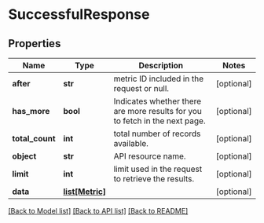 # SuccessfulResponse

## Properties
Name | Type | Description | Notes
------------ | ------------- | ------------- | -------------
**after** | **str** | metric ID included in the request or null. | [optional] 
**has_more** | **bool** | Indicates whether there are more results for you to fetch in the next page. | [optional] 
**total_count** | **int** | total number of records available. | [optional] 
**object** | **str** | API resource name. | [optional] 
**limit** | **int** | limit used in the request to retrieve the results. | [optional] 
**data** | [**list[Metric]**](Metric.md) |  | [optional] 

[[Back to Model list]](../README.md#documentation-for-models) [[Back to API list]](../README.md#documentation-for-api-endpoints) [[Back to README]](../README.md)


